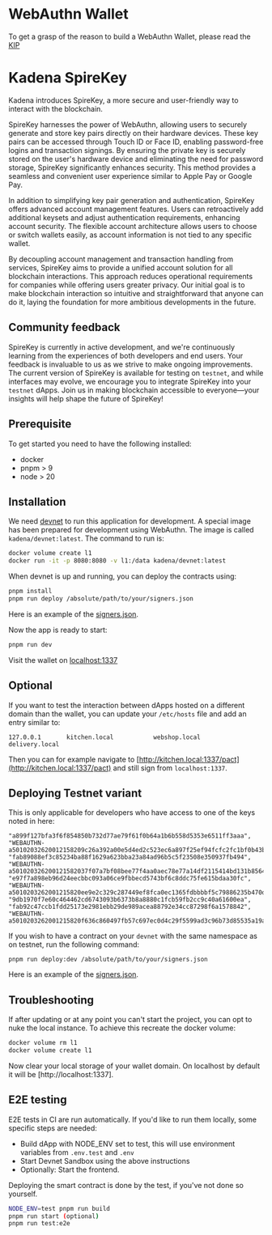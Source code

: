 # WebAuthn Wallet

To get a grasp of the reason to build a WebAuthn Wallet, please read the
[KIP](./docs/KIP-0023/KIP-0023.md)

# Kadena SpireKey

Kadena introduces SpireKey, a more secure and user-friendly way to interact with
the blockchain.

SpireKey harnesses the power of WebAuthn, allowing users to securely generate
and store key pairs directly on their hardware devices. These key pairs can be
accessed through Touch ID or Face ID, enabling password-free logins and
transaction signings. By ensuring the private key is securely stored on the
user's hardware device and eliminating the need for password storage, SpireKey
significantly enhances security. This method provides a seamless and convenient
user experience similar to Apple Pay or Google Pay.

In addition to simplifying key pair generation and authentication, SpireKey
offers advanced account management features. Users can retroactively add
additional keysets and adjust authentication requirements, enhancing account
security. The flexible account architecture allows users to choose or switch
wallets easily, as account information is not tied to any specific wallet.

By decoupling account management and transaction handling from services,
SpireKey aims to provide a unified account solution for all blockchain
interactions. This approach reduces operational requirements for companies while
offering users greater privacy. Our initial goal is to make blockchain
interaction so intuitive and straightforward that anyone can do it, laying the
foundation for more ambitious developments in the future.

## Community feedback

SpireKey is currently in active development, and we're continuously learning
from the experiences of both developers and end users. Your feedback is
invaluable to us as we strive to make ongoing improvements. The current version
of SpireKey is available for testing on `testnet`, and while interfaces may
evolve, we encourage you to integrate SpireKey into your `testnet` dApps. Join
us in making blockchain accessible to everyone—your insights will help shape the
future of SpireKey!

## Prerequisite

To get started you need to have the following installed:

- docker
- pnpm > 9
- node > 20

## Installation

We need
[devnet](https://github.com/kadena-io/devnet/tree/main/nix#running-the-devnet-docker-image)
to run this application for development. A special image has been prepared for
development using WebAuthn. The image is called `kadena/devnet:latest`. The
command to run is:

```sh
docker volume create l1
docker run -it -p 8080:8080 -v l1:/data kadena/devnet:latest
```

When devnet is up and running, you can deploy the contracts using:

```sh
pnpm install
pnpm run deploy /absolute/path/to/your/signers.json
```

Here is an example of the [signers.json](./signers-example.json).

Now the app is ready to start:

```sh
pnpm run dev
```

Visit the wallet on [localhost:1337](http://localhost:1337)

## Optional

If you want to test the interaction between dApps hosted on a different domain
than the wallet, you can update your `/etc/hosts` file and add an entry similar
to:

```
127.0.0.1       kitchen.local           webshop.local           delivery.local
```

Then you can for example navigate to
[http://kitchen.local:1337/pact](http://kitchen.local:1337/pact) and still sign
from `localhost:1337`.

## Deploying Testnet variant

This is only applicable for developers who have access to one of the keys noted
in here:

```
"a899f127bfa3f6f854850b732d77ae79f61f0b64a1b6b558d5353e6511ff3aaa",
"WEBAUTHN-a50102032620012158209c26a392a00e5d4ed2c523ec6a897f25ef94fcfc2fc1bf0b43b782d2601e5f8b225820445c816cd407c66283085b8714467cd9b50eb38ea8cc87924947a75e140051a9",
"fab89088ef3c85234ba88f1629a623bba23a84ad96b5c5f23508e350937fb494",
"WEBAUTHN-a501020326200121582037f07a7bf08bee77f4aa0aec78e77a14df2115414bd131b8564a7520409b57d622582061f406783153b9cf190af040a127267967fa656be2e6d5f24bf26f4024e5ae55",
"e97f7a898eb96d24eecbbc093a06ce9fbbecd5743bf6c8ddc75fe615bdaa30fc",
"WEBAUTHN-a5010203262001215820ee9e2c329c287449ef8fca0ec1365fdbbbbf5c79886235b470dcdfca212ad9bb225820746bd8b5e5a57c044fc29cd470641e81c72d4b0b3413a34076fab063a4341115",
"9db1970f7e60c464462cd6743093b6373b8a8880c1fcb59fb2cc9c40a61600ea",
"fab92c47ccb1fdd25173e2981ebb29de989acea88792e34cc87298f6a1578842",
"WEBAUTHN-a5010203262001215820f636c860497fb57c697ec0d4c29f5599ad3c96b73d85535a19a268c10c71238b225820970bd62ac3001e67d58031892f44be7e23b9494bcf233d73356c3b6004f57c14"
```

If you wish to have a contract on your `devnet` with the same namespace as on
testnet, run the following command:

```
pnpm run deploy:dev /absolute/path/to/your/signers.json
```

Here is an example of the [signers.json](./signers-example.json).

## Troubleshooting

If after updating or at any point you can't start the project, you can opt to
nuke the local instance. To achieve this recreate the docker volume:

```sh
docker volume rm l1
docker volume create l1
```

Now clear your local storage of your wallet domain. On localhost by default it
will be [http://localhost:1337].

## E2E testing

E2E tests in CI are run automatically. If you'd like to run them locally, some
specific steps are needed:

- Build dApp with NODE_ENV set to test, this will use environment variables from
  `.env.test` and `.env`
- Start Devnet Sandbox using the above instructions
- Optionally: Start the frontend.

Deploying the smart contract is done by the test, if you've not done so
yourself.

```sh
NODE_ENV=test pnpm run build
pnpm run start (optional)
pnpm run test:e2e
```
